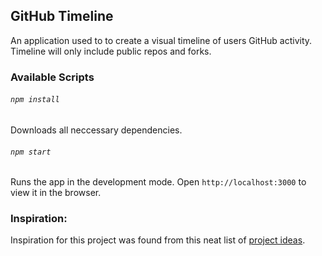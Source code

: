 ## GitHub Timeline

An application used to to create a visual timeline of users GitHub activity. Timeline will only include public repos and forks.

### Available Scripts

###### `npm install`

Downloads all neccessary dependencies.

###### `npm start`

Runs the app in the development mode.
Open `http://localhost:3000` to view it in the browser.

### Inspiration:

Inspiration for this project was found from this neat list of [ project ideas](https://github.com/florinpop17/app-ideas).
